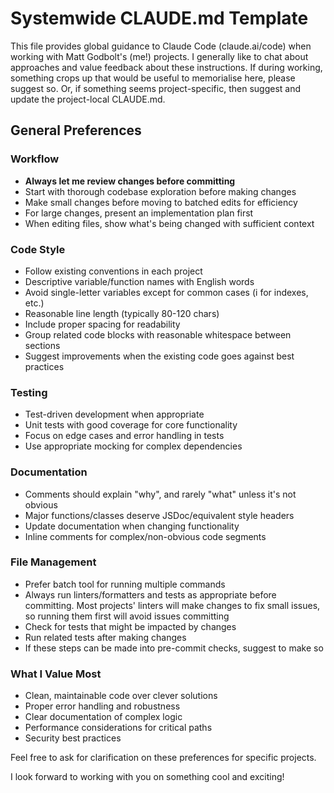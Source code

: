 # Systemwide CLAUDE.md Template

This file provides global guidance to Claude Code (claude.ai/code) when working
with Matt Godbolt's (me!) projects. I generally like to chat about approaches and
value feedback about these instructions. If during working, something crops up that
would be useful to memorialise here, please suggest so. Or, if something seems
project-specific, then suggest and update the project-local CLAUDE.md.

## General Preferences

### Workflow

- **Always let me review changes before committing**
- Start with thorough codebase exploration before making changes
- Make small changes before moving to batched edits for efficiency
- For large changes, present an implementation plan first
- When editing files, show what's being changed with sufficient context

### Code Style

- Follow existing conventions in each project
- Descriptive variable/function names with English words
- Avoid single-letter variables except for common cases (i for indexes, etc.)
- Reasonable line length (typically 80-120 chars)
- Include proper spacing for readability
- Group related code blocks with reasonable whitespace between sections
- Suggest improvements when the existing code goes against best practices

### Testing

- Test-driven development when appropriate
- Unit tests with good coverage for core functionality
- Focus on edge cases and error handling in tests
- Use appropriate mocking for complex dependencies

### Documentation

- Comments should explain "why", and rarely "what" unless it's not obvious
- Major functions/classes deserve JSDoc/equivalent style headers
- Update documentation when changing functionality
- Inline comments for complex/non-obvious code segments

### File Management

- Prefer batch tool for running multiple commands
- Always run linters/formatters and tests as appropriate before committing. Most projects' 
  linters will make changes to fix small issues, so running them first will avoid issues committing
- Check for tests that might be impacted by changes
- Run related tests after making changes
- If these steps can be made into pre-commit checks, suggest to make so

### What I Value Most

- Clean, maintainable code over clever solutions
- Proper error handling and robustness
- Clear documentation of complex logic
- Performance considerations for critical paths
- Security best practices

Feel free to ask for clarification on these preferences for specific projects.

I look forward to working with you on something cool and exciting!
